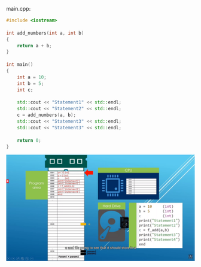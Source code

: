 main.cpp:
```C++
#include <iostream>

int add_numbers(int a, int b)
{
    return a + b;
}

int main()
{
    int a = 10;
    int b = 5;
    int c;

    std::cout << "Statement1" << std::endl;
    std::cout << "Statement2" << std::endl;
    c = add_numbers(a, b);
    std::cout << "Statement3" << std::endl;
    std::cout << "Statement3" << std::endl;

    return 0;
}
```

![image-20220730172547805](C++%E7%9A%84%E5%86%85%E5%AD%98%E6%A8%A1%E5%9E%8B.assets/image-20220730172547805.png)